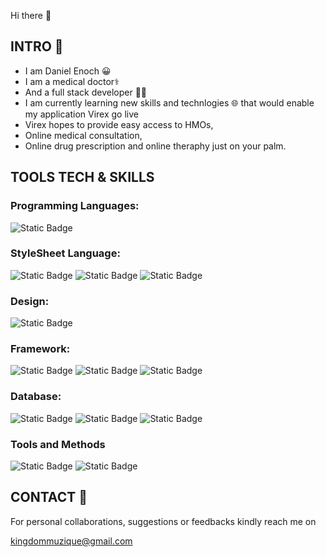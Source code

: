 Hi there 👋
## INTRO 🤝
- I am Daniel Enoch 😀
- I am a medical doctor⚕️
- And a full stack developer 👨‍💻
- I am currently learning new skills and technlogies 🌐
that would enable my application Virex go live
- Virex hopes to provide easy access to HMOs,
- Online medical consultation, 
- Online drug prescription
and online theraphy just on your palm.

## TOOLS TECH & SKILLS 
### Programming Languages:
![Static Badge](https://img.shields.io/badge/-Javascript-red)
### StyleSheet Language:
![Static Badge](https://img.shields.io/badge/-HTML-blue)
![Static Badge](https://img.shields.io/badge/-CSS-orange)
![Static Badge](https://img.shields.io/badge/-Saas-brown)
### Design:
![Static Badge](https://img.shields.io/badge/-Figma-purple)
### Framework:
![Static Badge](https://img.shields.io/badge/-Bootstrap-blue)
![Static Badge](https://img.shields.io/badge/-React-blue)
![Static Badge](https://img.shields.io/badge/-NodeJs-red)
### Database:
![Static Badge](https://img.shields.io/badge/-MongoDB-ORANGE)
![Static Badge](https://img.shields.io/badge/-Mongodb%20Compass-%20ash)
![Static Badge](https://img.shields.io/badge/-Postman-purple)
### Tools and Methods
![Static Badge](https://img.shields.io/badge/-GitHub-pink)
![Static Badge](https://img.shields.io/badge/-AmoCRM-gold)











## CONTACT 📮
For personal collaborations,
suggestions or feedbacks kindly reach me on

kingdommuzique@gmail.com





<!--
**dannny007/dannny007** is a ✨ _special_ ✨ repository because its `README.md` (this file) appears on your GitHub profile.

Here are some ideas to get you started:

- 🔭 I’m currently working on ...
- 🌱 I’m currently learning ...
- 👯 I’m looking to collaborate on ...
- 🤔 I’m looking for help with ...
- 💬 Ask me about ...
- 📫 How to reach me: ...
- 😄 Pronouns: ...
- ⚡ Fun fact: ...
-->
